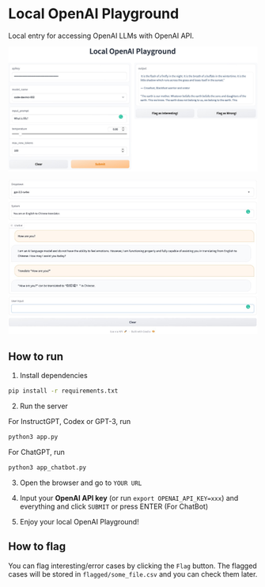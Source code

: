 # Local OpenAI Playground


Local entry for accessing OpenAI LLMs with OpenAI API.

![demo](/images/demo.jpg)

![chatbot](/images/chatbot.jpg)

## How to run

1. Install dependencies

```bash
pip install -r requirements.txt
```

2. Run the server 

For InstructGPT, Codex or GPT-3, run

```bash
python3 app.py
```

For ChatGPT, run

```bash
python3 app_chatbot.py
```

3. Open the browser and go to `YOUR URL`

4. Input your **OpenAI API key** (or run `export OPENAI_API_KEY=xxx`) and everything and click `SUBMIT` or press ENTER (For ChatBot)

5. Enjoy your local OpenAI Playground!


## How to flag

You can flag interesting/error cases by clicking the `Flag` button. The flagged cases will be stored in `flagged/some_file.csv` and you can check them later.

